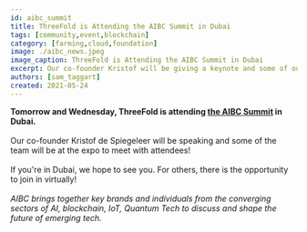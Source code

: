 ```yaml
---
id: aibc_summit
title: ThreeFold is Attending the AIBC Summit in Dubai
tags: [community,event,blockchain]
category: [farming,cloud,foundation]
image: ./aibc_news.jpeg
image_caption: ThreeFold is Attending the AIBC Summit in Dubai
excerpt: Our co-founder Kristof will be giving a keynote and some of our team will be at the expo hall!
authors: [sam_taggart]
created: 2021-05-24
---
```


**Tomorrow and Wednesday, ThreeFold is attending [the AIBC Summit](https://aibc.world/uae/) in Dubai.**
<br />
<br />
Our co-founder Kristof de Spiegeleer will be speaking and some of the team will be at the expo to meet with attendees!
<br />
<br />
If you're in Dubai, we hope to see you. For others, there is the opportunity to join in virtually!
<br />
<br />
_AIBC brings together key brands and individuals from the converging sectors of AI, blockchain, IoT, Quantum Tech to discuss and shape the future of emerging tech._
